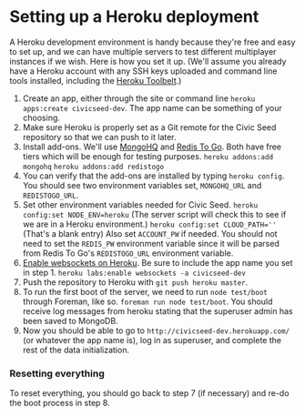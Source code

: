 # Setting up a Heroku deployment

A Heroku development environment is handy because they're free and easy to set up, and we can have multiple servers to test different multiplayer instances if we wish. Here is how you set it up. (We'll assume you already have a Heroku account with any SSH keys uploaded and command line tools installed, including the [Heroku Toolbelt](https://toolbelt.heroku.com/).)

1. Create an app, either through the site or command line `heroku apps:create civicseed-dev`. The app name can be something of your choosing.
2. Make sure Heroku is properly set as a Git remote for the Civic Seed repository so that we can push to it later.
3. Install add-ons. We'll use [MongoHQ](https://addons.heroku.com/mongohq) and [Redis To Go](https://addons.heroku.com/redistogo). Both have free tiers which will be enough for testing purposes.
`heroku addons:add mongohq`
`heroku addons:add redistogo`
4. You can verify that the add-ons are installed by typing `heroku config`. You should see two environment variables set, `MONGOHQ_URL` and `REDISTOGO_URL`.
5. Set other environment variables needed for Civic Seed.
`heroku config:set NODE_ENV=heroku` (The server script will check this to see if we are in a Heroku environment.)
`heroku config:set CLOUD_PATH=''` (That's a blank entry)
Also set `ACCOUNT_PW` if needed. You should not need to set the `REDIS_PW` environment variable since it will be parsed from Redis To Go's `REDISTOGO_URL` environment variable.
6. [Enable websockets on Heroku](https://devcenter.heroku.com/articles/heroku-labs-websockets). Be sure to include the app name you set in step 1.
`heroku labs:enable websockets -a civicseed-dev`
7. Push the repository to Heroku with `git push heroku master`.
8. To run the first boot of the server, we need to run `node test/boot` through Foreman, like so. `foreman run node test/boot`. You should receive log messages from heroku stating that the superuser admin has been saved to MongoDB.
9. Now you should be able to go to `http://civicseed-dev.herokuapp.com/` (or whatever the app name is), log in as superuser, and complete the rest of the data initialization.

### Resetting everything

To reset everything, you should go back to step 7 (if necessary) and re-do the boot process in step 8.

